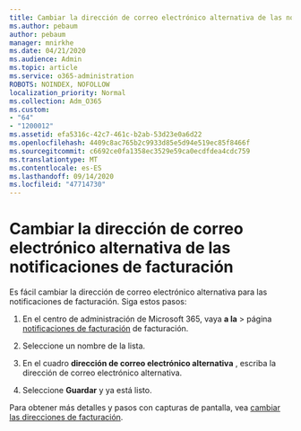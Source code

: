 ```yaml
---
title: Cambiar la dirección de correo electrónico alternativa de las notificaciones de facturación
ms.author: pebaum
author: pebaum
manager: mnirkhe
ms.date: 04/21/2020
ms.audience: Admin
ms.topic: article
ms.service: o365-administration
ROBOTS: NOINDEX, NOFOLLOW
localization_priority: Normal
ms.collection: Adm_O365
ms.custom:
- "64"
- "1200012"
ms.assetid: efa5316c-42c7-461c-b2ab-53d23e0a6d22
ms.openlocfilehash: 4409c8ac765b2c9933d85e5d94e519ec85f8466f
ms.sourcegitcommit: c6692ce0fa1358ec3529e59ca0ecdfdea4cdc759
ms.translationtype: MT
ms.contentlocale: es-ES
ms.lasthandoff: 09/14/2020
ms.locfileid: "47714730"
---
```

# <a name="change-the-alternate-email-address-for-billing-notification"></a>Cambiar la dirección de correo electrónico alternativa de las notificaciones de facturación

Es fácil cambiar la dirección de correo electrónico alternativa para las notificaciones de facturación. Siga estos pasos:
  
1. En el centro de administración de Microsoft 365, vaya **a la** \> página [notificaciones de facturación](https://go.microsoft.com/fwlink/p/?linkid=853212) de facturación.  

2. Seleccione un nombre de la lista.

3. En el cuadro **dirección de correo electrónico alternativa** , escriba la dirección de correo electrónico alternativa.

4. Seleccione **Guardar** y ya está listo.

Para obtener más detalles y pasos con capturas de pantalla, vea [cambiar las direcciones de facturación](https://docs.microsoft.com/microsoft-365/commerce/billing-and-payments/change-your-billing-addresses).
  